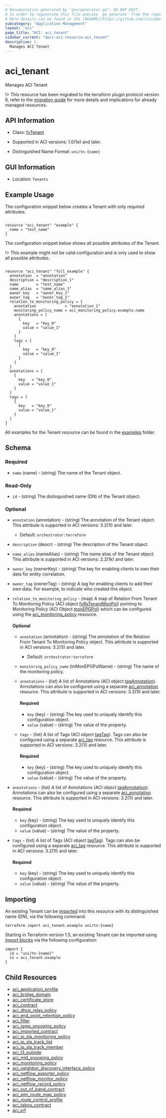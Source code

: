 ```yaml
---
# Documentation generated by "gen/generator.go"; DO NOT EDIT.
# In order to regenerate this file execute `go generate` from the repository root.
# More details can be found in the [README](https://github.com/CiscoDevNet/terraform-provider-aci/blob/master/README.md).
subcategory: "Application Management"
layout: "aci"
page_title: "ACI: aci_tenant"
sidebar_current: "docs-aci-resource-aci_tenant"
description: |-
  Manages ACI Tenant
---
```


# aci_tenant #

Manages ACI Tenant


  !> This resource has been migrated to the terraform plugin protocol version 6, refer to the [migration guide](https://registry.terraform.io/providers/CiscoDevNet/aci/latest/docs/guides/migration) for more details and implications for already managed resources.

## API Information ##

* Class: [fvTenant](https://pubhub.devnetcloud.com/media/model-doc-latest/docs/app/index.html#/objects/fvTenant/overview)

* Supported in ACI versions: 1.0(1e) and later.

* Distinguished Name Format: `uni/tn-{name}`

## GUI Information ##

* Location: `Tenants`

## Example Usage ##

The configuration snippet below creates a Tenant with only required attributes.

```hcl

resource "aci_tenant" "example" {
  name = "test_name"
}

```
The configuration snippet below shows all possible attributes of the Tenant.

!> This example might not be valid configuration and is only used to show all possible attributes.

```hcl

resource "aci_tenant" "full_example" {
  annotation  = "annotation"
  description = "description_1"
  name        = "test_name"
  name_alias  = "name_alias_1"
  owner_key   = "owner_key_1"
  owner_tag   = "owner_tag_1"
  relation_to_monitoring_policy = {
    annotation             = "annotation_1"
    monitoring_policy_name = aci_monitoring_policy.example.name
    annotations = [
      {
        key   = "key_0"
        value = "value_1"
      }
    ]
    tags = [
      {
        key   = "key_0"
        value = "value_1"
      }
    ]
  }
  annotations = [
    {
      key   = "key_0"
      value = "value_1"
    }
  ]
  tags = [
    {
      key   = "key_0"
      value = "value_1"
    }
  ]
}

```

All examples for the Tenant resource can be found in the [examples](https://github.com/CiscoDevNet/terraform-provider-aci/tree/master/examples/resources/aci_tenant) folder.

## Schema ##

### Required ###

* `name` (name) - (string) The name of the Tenant object.

### Read-Only ###

* `id` - (string) The distinguished name (DN) of the Tenant object.

### Optional ###

* `annotation` (annotation) - (string) The annotation of the Tenant object. This attribute is supported in ACI versions: 3.2(1l) and later.
  - Default: `orchestrator:terraform`
* `description` (descr) - (string) The description of the Tenant object.
* `name_alias` (nameAlias) - (string) The name alias of the Tenant object. This attribute is supported in ACI versions: 2.2(1k) and later.
* `owner_key` (ownerKey) - (string) The key for enabling clients to own their data for entity correlation.
* `owner_tag` (ownerTag) - (string) A tag for enabling clients to add their own data. For example, to indicate who created this object.
* `relation_to_monitoring_policy` - (map) A map of Relation From Tenant To Monitoring Policy (ACI object [fvRsTenantMonPol](https://pubhub.devnetcloud.com/media/model-doc-latest/docs/app/index.html#/objects/fvRsTenantMonPol/overview)) pointing to Monitoring Policy (ACI Object [monEPGPol](https://pubhub.devnetcloud.com/media/model-doc-latest/docs/app/index.html#/objects/monEPGPol/overview)) which can be configured using the [aci_monitoring_policy](https://registry.terraform.io/providers/CiscoDevNet/aci/latest/docs/resources/monitoring_policy) resource.
  #### Optional ####
    
    * `annotation` (annotation) - (string) The annotation of the Relation From Tenant To Monitoring Policy object. This attribute is supported in ACI versions: 3.2(1l) and later.
      - Default: `orchestrator:terraform`
    * `monitoring_policy_name` (tnMonEPGPolName) - (string) The name of the monitoring policy.
    * `annotations` - (list) A list of Annotations (ACI object [tagAnnotation](https://pubhub.devnetcloud.com/media/model-doc-latest/docs/app/index.html#/objects/tagAnnotation/overview)). Annotations can also be configured using a separate [aci_annotation](https://registry.terraform.io/providers/CiscoDevNet/aci/latest/docs/resources/annotation) resource. This attribute is supported in ACI versions: 3.2(1l) and later.
      #### Required ####
  
        * `key` (key) - (string) The key used to uniquely identify this configuration object.
        * `value` (value) - (string) The value of the property.
    * `tags` - (list) A list of Tags (ACI object [tagTag](https://pubhub.devnetcloud.com/media/model-doc-latest/docs/app/index.html#/objects/tagTag/overview)). Tags can also be configured using a separate [aci_tag](https://registry.terraform.io/providers/CiscoDevNet/aci/latest/docs/resources/tag) resource. This attribute is supported in ACI versions: 3.2(1l) and later.
      #### Required ####
  
        * `key` (key) - (string) The key used to uniquely identify this configuration object.
        * `value` (value) - (string) The value of the property.
* `annotations` - (list) A list of Annotations (ACI object [tagAnnotation](https://pubhub.devnetcloud.com/media/model-doc-latest/docs/app/index.html#/objects/tagAnnotation/overview)). Annotations can also be configured using a separate [aci_annotation](https://registry.terraform.io/providers/CiscoDevNet/aci/latest/docs/resources/annotation) resource. This attribute is supported in ACI versions: 3.2(1l) and later.
  #### Required ####
  
    * `key` (key) - (string) The key used to uniquely identify this configuration object.
    * `value` (value) - (string) The value of the property.
* `tags` - (list) A list of Tags (ACI object [tagTag](https://pubhub.devnetcloud.com/media/model-doc-latest/docs/app/index.html#/objects/tagTag/overview)). Tags can also be configured using a separate [aci_tag](https://registry.terraform.io/providers/CiscoDevNet/aci/latest/docs/resources/tag) resource. This attribute is supported in ACI versions: 3.2(1l) and later.
  #### Required ####
  
    * `key` (key) - (string) The key used to uniquely identify this configuration object.
    * `value` (value) - (string) The value of the property.

## Importing

An existing Tenant can be [imported](https://www.terraform.io/docs/import/index.html) into this resource with its distinguished name (DN), via the following command:

```
terraform import aci_tenant.example uni/tn-{name}
```

Starting in Terraform version 1.5, an existing Tenant can be imported
using [import blocks](https://developer.hashicorp.com/terraform/language/import) via the following configuration:

```
import {
  id = "uni/tn-{name}"
  to = aci_tenant.example
}
```

## Child Resources
  
  - [aci_application_profile](https://registry.terraform.io/providers/CiscoDevNet/aci/latest/docs/resources/application_profile)
  - [aci_bridge_domain](https://registry.terraform.io/providers/CiscoDevNet/aci/latest/docs/resources/bridge_domain)
  - [aci_certificate_store](https://registry.terraform.io/providers/CiscoDevNet/aci/latest/docs/resources/certificate_store)
  - [aci_contract](https://registry.terraform.io/providers/CiscoDevNet/aci/latest/docs/resources/contract)
  - [aci_dhcp_relay_policy](https://registry.terraform.io/providers/CiscoDevNet/aci/latest/docs/resources/dhcp_relay_policy)
  - [aci_end_point_retention_policy](https://registry.terraform.io/providers/CiscoDevNet/aci/latest/docs/resources/end_point_retention_policy)
  - [aci_filter](https://registry.terraform.io/providers/CiscoDevNet/aci/latest/docs/resources/filter)
  - [aci_igmp_snooping_policy](https://registry.terraform.io/providers/CiscoDevNet/aci/latest/docs/resources/igmp_snooping_policy)
  - [aci_imported_contract](https://registry.terraform.io/providers/CiscoDevNet/aci/latest/docs/resources/imported_contract)
  - [aci_ip_sla_monitoring_policy](https://registry.terraform.io/providers/CiscoDevNet/aci/latest/docs/resources/ip_sla_monitoring_policy)
  - [aci_ip_sla_track_list](https://registry.terraform.io/providers/CiscoDevNet/aci/latest/docs/resources/ip_sla_track_list)
  - [aci_ip_sla_track_member](https://registry.terraform.io/providers/CiscoDevNet/aci/latest/docs/resources/ip_sla_track_member)
  - [aci_l3_outside](https://registry.terraform.io/providers/CiscoDevNet/aci/latest/docs/resources/l3_outside)
  - [aci_mld_snooping_policy](https://registry.terraform.io/providers/CiscoDevNet/aci/latest/docs/resources/mld_snooping_policy)
  - [aci_monitoring_policy](https://registry.terraform.io/providers/CiscoDevNet/aci/latest/docs/resources/monitoring_policy)
  - [aci_neighbor_discovery_interface_policy](https://registry.terraform.io/providers/CiscoDevNet/aci/latest/docs/resources/neighbor_discovery_interface_policy)
  - [aci_netflow_exporter_policy](https://registry.terraform.io/providers/CiscoDevNet/aci/latest/docs/resources/netflow_exporter_policy)
  - [aci_netflow_monitor_policy](https://registry.terraform.io/providers/CiscoDevNet/aci/latest/docs/resources/netflow_monitor_policy)
  - [aci_netflow_record_policy](https://registry.terraform.io/providers/CiscoDevNet/aci/latest/docs/resources/netflow_record_policy)
  - [aci_out_of_band_contract](https://registry.terraform.io/providers/CiscoDevNet/aci/latest/docs/resources/out_of_band_contract)
  - [aci_pim_route_map_policy](https://registry.terraform.io/providers/CiscoDevNet/aci/latest/docs/resources/pim_route_map_policy)
  - [aci_route_control_profile](https://registry.terraform.io/providers/CiscoDevNet/aci/latest/docs/resources/route_control_profile)
  - [aci_taboo_contract](https://registry.terraform.io/providers/CiscoDevNet/aci/latest/docs/resources/taboo_contract)
  - [aci_vrf](https://registry.terraform.io/providers/CiscoDevNet/aci/latest/docs/resources/vrf)